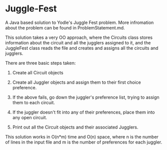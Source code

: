 # Juggle-Fest
A Java based solution to Yodle's Juggle Fest problem. 
More infromation about the problem can be found in ProblemStatement.md. 

This solution takes a very OO approach, where the Circuits class stores information about the circuit and all the jugglers assigned to it, and the JuggleFest class reads the file and creates and assigns all the circuits and jugglers. 

There are three basic steps taken:
1. Create all Circuit objects

2. Create all Juggler objects and assign them to their first choice preference.
  1. If the above fails, go down the juggler's preference list, trying to assign them to each circuit. 
  2. If the juggler doesn't fit into any of their preferences, place them into any open circuit. 
3. Print out all the Circuit objects and their associated Jugglers.

This solution works in O(n*m) time and O(n) space, where n is the number of lines in the input file and m is the number of preferences for each juggler. 

